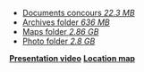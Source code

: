- [Documents concours   *22.3 MB*](../documents/LJ_1_Description_challenges_sites.zip)
- [Archives folder  *636 MB*](../documents/LJ_2_Archives.zip)
- [Maps folder  *2.86 GB*](../documents/LJ_3_Maps.zip)
- [Photo folder  *2.8 GB*](../documents/LJ_4_Photos.zip)

**[Presentation video](#video)**
**[Location map](#plan)**